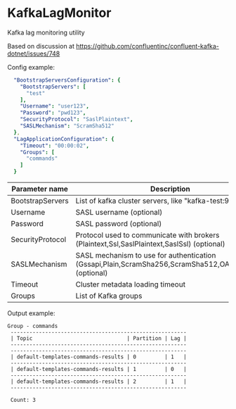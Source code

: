 # KafkaLagMonitor
Kafka lag monitoring utility

Based on discussion at https://github.com/confluentinc/confluent-kafka-dotnet/issues/748

Config example:
```yaml
  "BootstrapServersConfiguration": {
    "BootstrapServers": [
      "test"
    ],
    "Username": "user123",
    "Password": "pwd123",
    "SecurityProtocol": "SaslPlaintext",
    "SASLMechanism": "ScramSha512"
  },
  "LagApplicationConfiguration": {
    "Timeout": "00:00:02",
    "Groups": [
      "commands"
    ]
  }
```

| Parameter name | Description   |
| -------------- | ------------- |
| BootstrapServers | List of kafka cluster servers, like "kafka-test:9092"  |
| Username | SASL username (optional)  |
| Password | SASL password (optional)  |
| SecurityProtocol | Protocol used to communicate with brokers (Plaintext,Ssl,SaslPlaintext,SaslSsl) (optional)  |
| SASLMechanism | SASL mechanism to use for authentication (Gssapi,Plain,ScramSha256,ScramSha512,OAuthBearer) (optional)  |
| Timeout | Cluster metadata loading timeout  |
| Groups | List of Kafka groups  |

Output example:
```
Group - commands
 --------------------------------------------------------
 | Topic                              | Partition | Lag |
 --------------------------------------------------------
 --------------------------------------------------------
 | default-templates-commands-results | 0         | 1   |
 --------------------------------------------------------
 | default-templates-commands-results | 1         | 0   |
 --------------------------------------------------------
 | default-templates-commands-results | 2         | 1   |
 --------------------------------------------------------

 Count: 3
 ```
